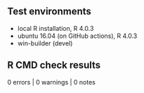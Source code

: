 ## Test environments
* local R installation, R 4.0.3
* ubuntu 16.04 (on GitHub actions), R 4.0.3
* win-builder (devel)

## R CMD check results

0 errors | 0 warnings | 0 notes
